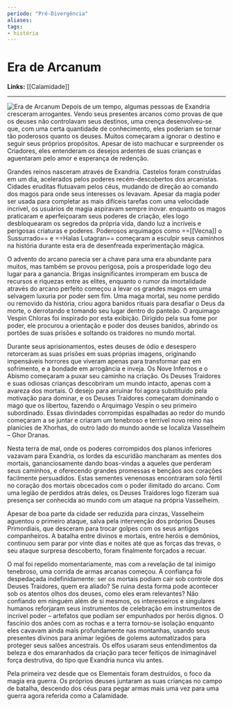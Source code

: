 ```yaml
---
período: "Pré-Divergência"
aliases:
tags:
- história
---
```


# **Era de Arcanum**

**Links:** [[Calamidade]]

---
![Era de Arcanum](https://github.com/Iago31/Exandria-Players/blob/master/assets/Era%20de%20Arcanum.png?raw=true)
Depois de um tempo, algumas pessoas de Exandria cresceram arrogantes. Vendo seus presentes arcanos como provas de que os deuses não controlavam seus destinos, uma crença desenvolveu-se que, com uma certa quantidade de conhecimento, eles poderiam se tornar tão poderosos quanto os deuses. Muitos começaram a ignorar o destino e seguir seus próprios propósitos. Apesar de isto machucar e surpreender os Criadores, eles entenderam os desejos ardentes de suas crianças e aguentaram pelo amor e esperança de redenção.

Grandes reinos nasceram através de Exandria. Castelos foram construídas em um dia, acelerados pelos poderes recém-descobertos dos arcanistas. Cidades eruditas flutuavam pelos céus, mudando de direção ao comando dos magos para onde seus interesses os levavam. Apesar da magia poder ser usada para completar as mais difíceis tarefas com uma velocidade incrível, os usuários de magia aspiravam sempre inovar. enquanto os magos praticaram e aperfeiçoaram seus poderes de criação, eles logo desbloquearam os segredos da própria vida, dando luz a incríveis e perigosas criaturas e poderes. Poderosos arquimagos como ==[[Vecna]] o Sussurrado== e ==Halas Lutagran== começaram a esculpir seus caminhos na história durante esta era de desenfreada experimentação mágica.

O advento do arcano parecia ser a chave para uma era abundante para muitos, mas também se provou perigosa, pois a prosperidade logo deu lugar para a ganancia. Brigas insignificantes irromperam em busca de recursos e riquezas entre as elites, enquanto o rumor da imortalidade através do arcano perfeito começou a levar os grandes magos em uma selvagem luxuria por poder sem fim. Uma maga mortal, seu nome perdido ou removido da história, criou agora banidos rituais para desafiar o Deus da morte, o derrotando e tomando seu lugar dentro do panteão. O arquimago Vespin Chloras foi inspirado por esta exibição. Dirigido pela sua fome por poder, ele procurou a orientação e poder dos deuses banidos, abrindo os portões de suas prisões e soltando os traidores no mundo mortal.

Durante seus aprisionamentos, estes deuses de ódio e desespero retorceram as suas prisões em suas próprias imagens, originando impensáveis horrores que viveram apenas para transformar paz em sofrimento, e a bondade em arrogância e inveja. Os Nove Infernos e o Abismo começaram a puxar seu caminho na criação. Os Deuses Traidores e suas odiosas crianças descobriram um mundo intacto, apenas com a avareza dos mortais. O desejo para arruinar foi agora substituído pela motivação para dominar, e os Deuses Traidores começaram dominando o mago que os libertou, fazendo o Arquimago Vespin o seu primeiro subordinado. Essas divindades corrompidas espalhadas ao redor do mundo começaram a se juntar e criaram um tenebroso e terrível novo reino nas planícies de Xhorhas, do outro lado do mundo aonde se localiza Vasselheim – Ghor Dranas.

Nesta terra de mal, onde os poderes corrompidos dos planos inferiores vazavam para Exandria, os lordes da escuridão mancharam as mentes dos mortais, gananciosamente dando boas-vindas a aqueles que perderam seus caminhos, e oferecendo grandes promessas e bençãos aos corações facilmente persuadidos. Estas sementes venenosas encontraram solo fértil no coração dos mortais obcecados com o poder ilimitado do arcano. Com uma legião de perdidos atrás deles, os Deuses Traidores logo fizeram sua presença ser conhecida ao mundo com um ataque na própria Vasselheim.

Apesar de boa parte da cidade ser reduzida para cinzas, Vasselheim aguentou o primeiro ataque, salva pela intervenção dos próprios Deuses Primordiais, que desceram para trocar golpes com os seus antigos companheiros. A batalha entre divinos e mortais, entre heróis e demônios, continuou sem parar por vinte dias e noites até que as forças das trevas, o seu ataque surpresa descoberto, foram finalmente forçados a recuar.

O mal foi repelido momentariamente, mas com a revelação de tal inimigo tenebroso, uma corrida de armas arcanas começou. A confiança foi despedaçada indefinidamente: ser os mortais podiam cair sob controle dos Deuses Traidores, quem era aliado? Se ruina desta forma pode acontecer sob os atentos olhos dos deuses, como eles eram relevantes? Não confiando em ninguém além de si mesmos, os interesseiros e singulares humanos reforjaram seus instrumentos de celebração em instrumentos de incrível poder – artefatos que podiam ser empunhados por heróis dignos. O fascínio dos anões com as rochas e a terra tornou-se isolação enquanto eles cavavam ainda mais profundamente nas montanhas, usando seus presentes divinos para animar legiões de golems automatizados para proteger seus salões ancestrais. Os elfos usaram seus entendimentos da beleza e dos emaranhados da criação para tecer feitiços de inimaginável força destrutiva, do tipo que Exandria nunca viu antes.

Pela primeira vez desde que os Elementais foram destruídos, o foco da magia era guerra. Os próprios deuses juntaram as suas crianças no campo de batalha, descendo dos céus para pegar armas mais uma vez para uma guerra agora referida como a Calamidade.
